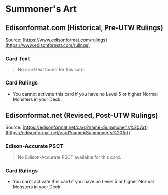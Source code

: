# Summoner's Art

## Edisonformat.com (Historical, Pre-UTW Rulings)

Source: [https://www.edisonformat.com/rulings](https://www.edisonformat.com/rulings)

### Card Text

> No card text found for this card.

### Card Rulings

*   You cannot activate this card if you have no Level 5 or higher Normal Monsters in your Deck.

## Edisonformat.net (Revised, Post-UTW Rulings)

Source: [https://edisonformat.net/card?name=Summoner's%20Art](https://edisonformat.net/card?name=Summoner's%20Art)

### Edison-Accurate PSCT

> No Edison-Accurate PSCT available for this card.

### Card Rulings

*   You can't activate this card if you have no Level 5 or higher Normal Monsters in your Deck.
            